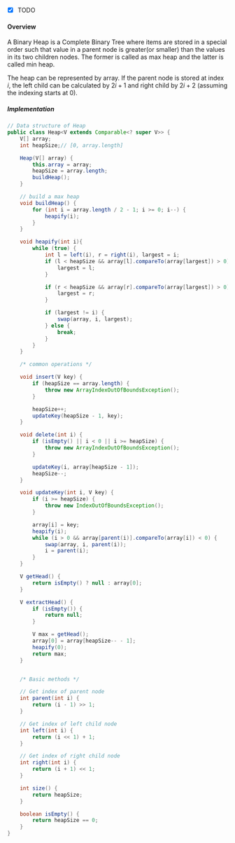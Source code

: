 - [x] TODO

#### Overview

A Binary Heap is a Complete Binary Tree where items are stored in a special order such that value in a parent node is greater(or smaller) than the values in its two children nodes. The former is called as max heap and the latter is called min heap.

The heap can be represented by array. If the parent node is stored at index $i$, the left child can be calculated by $2i+1$ and right child by $2i+2$ (assuming the indexing starts at 0).

##### Implementation

```java
// Data structure of Heap
public class Heap<V extends Comparable<? super V>> {
	V[] array;
	int heapSize;// [0, array.length]

	Heap(V[] array) {
		this.array = array;
		heapSize = array.length;
		buildHeap();
	}

	// build a max heap
	void buildHeap() {
		for (int i = array.length / 2 - 1; i >= 0; i--) {
			heapify(i);
		}
	}

	void heapify(int i){
		while (true) {
			int l = left(i), r = right(i), largest = i;
			if (l < heapSize && array[l].compareTo(array[largest]) > 0) {
				largest = l;
			}

			if (r < heapSize && array[r].compareTo(array[largest]) > 0) {
				largest = r;
			}

			if (largest != i) {
				swap(array, i, largest);
			} else {
				break;
			}
		}
	}

	/* common operations */

	void insert(V key) {
		if (heapSize == array.length) {
			throw new ArrayIndexOutOfBoundsException();
		}

		heapSize++;
		updateKey(heapSize - 1, key);
	}

	void delete(int i) {
		if (isEmpty() || i < 0 || i >= heapSize) {
			throw new ArrayIndexOutOfBoundsException();
		}

		updateKey(i, array[heapSize - 1]);
		heapSize--;
	}

	void updateKey(int i, V key) {
		if (i >= heapSize) {
			throw new IndexOutOfBoundsException();
		}

		array[i] = key;
		heapify(i);
		while (i > 0 && array[parent(i)].compareTo(array[i]) < 0) {
			swap(array, i, parent(i));
			i = parent(i);
		}
	}

	V getHead() {
		return isEmpty() ? null : array[0];
	}

	V extractHead() {
		if (isEmpty()) {
			return null;
		}

		V max = getHead();
		array[0] = array[heapSize-- - 1];
		heapify(0);
		return max;
	}


	/* Basic methods */

	// Get index of parent node
	int parent(int i) {
		return (i - 1) >> 1;
	}

	// Get index of left child node
	int left(int i) {
		return (i << 1) + 1;
	}

	// Get index of right child node
	int right(int i) {
		return (i + 1) << 1;
	}

	int size() {
		return heapSize;
	}

	boolean isEmpty() {
		return heapSize == 0;
	}
}
```
